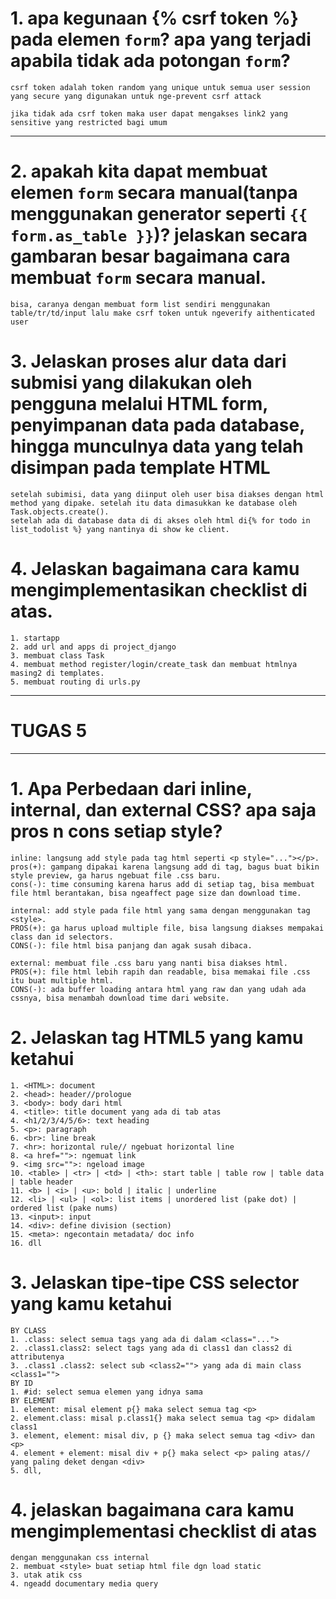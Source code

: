 # 1. apa kegunaan {% csrf token %} pada elemen <code>form</code>? apa yang terjadi apabila tidak ada potongan <code>form</code>?
    csrf token adalah token random yang unique untuk semua user session yang secure yang digunakan untuk nge-prevent csrf attack
    
    jika tidak ada csrf token maka user dapat mengakses link2 yang sensitive yang restricted bagi umum
---
# 2. apakah kita dapat membuat elemen <code>form</code> secara manual(tanpa menggunakan generator seperti <code>{{ form.as_table }}</code>)? jelaskan secara gambaran besar bagaimana cara membuat <code>form</code> secara manual.
    bisa, caranya dengan membuat form list sendiri menggunakan table/tr/td/input lalu make csrf token untuk ngeverify aithenticated user
# 3. Jelaskan proses alur data dari submisi yang dilakukan oleh pengguna melalui HTML form, penyimpanan data pada database, hingga munculnya data yang telah disimpan pada template HTML
    setelah subimisi, data yang diinput oleh user bisa diakses dengan html method yang dipake. setelah itu data dimasukkan ke database oleh Task.objects.create().
    setelah ada di database data di di akses oleh html di{% for todo in list_todolist %} yang nantinya di show ke client.

# 4. Jelaskan bagaimana cara kamu mengimplementasikan checklist di atas.
    1. startapp
    2. add url and apps di project_django
    3. membuat class Task
    4. membuat method register/login/create_task dan membuat htmlnya masing2 di templates.
    5. membuat routing di urls.py

---
# TUGAS 5
---
# 1. Apa Perbedaan dari inline, internal, dan external CSS? apa saja pros n cons setiap style?
    inline: langsung add style pada tag html seperti <p style="..."></p>.
    pros(+): gampang dipakai karena langsung add di tag, bagus buat bikin style preview, ga harus ngebuat file .css baru.
    cons(-): time consuming karena harus add di setiap tag, bisa membuat file html berantakan, bisa ngeaffect page size dan download time. 

    internal: add style pada file html yang sama dengan menggunakan tag <style>.
    PROS(+): ga harus upload multiple file, bisa langsung diakses mempakai class dan id selectors.
    CONS(-): file html bisa panjang dan agak susah dibaca.
    
    external: membuat file .css baru yang nanti bisa diakses html.
    PROS(+): file html lebih rapih dan readable, bisa memakai file .css itu buat multiple html.
    CONS(-): ada buffer loading antara html yang raw dan yang udah ada cssnya, bisa menambah download time dari website.

# 2. Jelaskan tag HTML5 yang kamu ketahui  
    1. <HTML>: document
    2. <head>: header//prologue
    3. <body>: body dari html
    4. <title>: title document yang ada di tab atas
    4. <h1/2/3/4/5/6>: text heading
    5. <p>: paragraph
    6. <br>: line break
    7. <hr>: horizontal rule// ngebuat horizontal line
    8. <a href="">: ngemuat link
    9. <img src="">: ngeload image
    10. <table> | <tr> | <td> | <th>: start table | table row | table data | table header
    11. <b> | <i> | <u>: bold | italic | underline
    12. <li> | <ul> | <ol>: list items | unordered list (pake dot) | ordered list (pake nums)
    13. <input>: input
    14. <div>: define division (section)  
    15. <meta>: ngecontain metadata/ doc info
    16. dll
# 3. Jelaskan tipe-tipe CSS selector yang kamu ketahui
    BY CLASS
    1. .class: select semua tags yang ada di dalam <class="...">
    2. .class1.class2: select tags yang ada di class1 dan class2 di attributenya
    3. .class1 .class2: select sub <class2=""> yang ada di main class <class1="">
    BY ID
    1. #id: select semua elemen yang idnya sama
    BY ELEMENT
    1. element: misal element p{} maka select semua tag <p>
    2. element.class: misal p.class1{} maka select semua tag <p> didalam class1
    3. element, element: misal div, p {} maka select semua tag <div> dan <p>
    4. element + element: misal div + p{} maka select <p> paling atas// yang paling deket dengan <div>
    5. dll,

# 4. jelaskan bagaimana cara kamu mengimplementasi checklist di atas
    dengan menggunakan css internal
    2. membuat <style> buat setiap html file dgn load static
    3. utak atik css 
    4. ngeadd documentary media query
